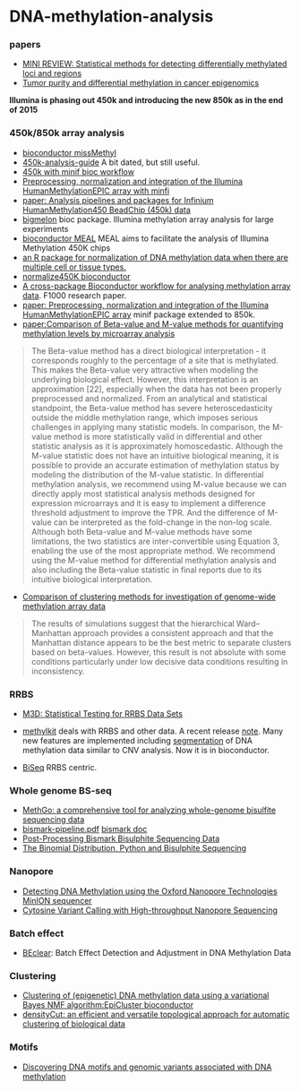 # DNA-methylation-analysis


### papers
* [MINI REVIEW: Statistical methods for detecting differentially methylated loci and regions](http://biorxiv.org/content/biorxiv/early/2014/07/15/007120.full.pdf)
* [Tumor purity and differential methylation in cancer epigenomics](http://bfg.oxfordjournals.org/content/early/2016/05/18/bfgp.elw016.long)

**Illumina is phasing out 450k and introducing the new 850k as in the end of 2015**
### 450k/850k array analysis
* [bioconductor missMethyl](https://www.bioconductor.org/packages/release/bioc/html/missMethyl.html)  
* [450k-analysis-guide](https://github.com/crazyhottommy/450k-analysis-guide) A bit dated, but still useful.
* [450k with minif bioc workflow](https://www.bioconductor.org/help/course-materials/2015/BioC2015/methylation450k.html)
* [Preprocessing, normalization and integration of the Illumina HumanMethylationEPIC array with minfi](http://bioinformatics.oxfordjournals.org/content/early/2016/12/28/bioinformatics.btw691.full)
* [paper: Analysis pipelines and packages for Infinium HumanMethylation450 BeadChip (450k) data](http://www.sciencedirect.com/science/article/pii/S1046202314002692)
* [bigmelon](http://bioconductor.org/packages/devel/bioc/html/bigmelon.html) bioc package. Illumina methylation array analysis for large experiments
* [bioconductor MEAL](http://bioconductor.org/packages/devel/bioc/vignettes/MEAL/inst/doc/MEAL.html) MEAL aims to facilitate the analysis of Illumina Methylation 450K chips   
* [an R package for normalization of DNA methylation data when there are multiple cell or tissue types.](https://github.com/GreenwoodLab/funtooNorm)
* [normalize450K bioconductor](http://bioconductor.org/packages/devel/bioc/html/normalize450K.html)
* [A cross-package Bioconductor workflow for analysing methylation array data](http://f1000research.com/articles/5-1281/v1). F1000 research paper.
* [paper: Preprocessing, normalization and integration of the Illumina HumanMethylationEPIC array](http://biorxiv.org/content/early/2016/07/23/065490) minif package extended to 850k.
* [paper:Comparison of Beta-value and M-value methods for quantifying methylation levels by microarray analysis](http://bmcbioinformatics.biomedcentral.com/articles/10.1186/1471-2105-11-587)  

>The Beta-value method has a direct biological interpretation - it corresponds roughly to the percentage of a site that is methylated. This makes the Beta-value very attractive when modeling the underlying biological effect. However, this interpretation is an approximation [22], especially when the data has not been properly preprocessed and normalized. From an analytical and statistical standpoint, the Beta-value method has severe heteroscedasticity outside the middle methylation range, which imposes serious challenges in applying many statistic models. In comparison, the M-value method is more statistically valid in differential and other statistic analysis as it is approximately homoscedastic. Although the M-value statistic does not have an intuitive biological meaning, it is possible to provide an accurate estimation of methylation status by modeling the distribution of the M-value statistic. In differential methylation analysis, we recommend using M-value because we can directly apply most statistical analysis methods designed for expression microarrays and it is easy to implement a difference threshold adjustment to improve the TPR. And the difference of M-value can be interpreted as the fold-change in the non-log scale. Although both Beta-value and M-value methods have some limitations, the two statistics are inter-convertible using Equation 3, enabling the use of the most appropriate method. We recommend using the M-value method for differential methylation analysis and also including the Beta-value statistic in final reports due to its intuitive biological interpretation.

* [Comparison of clustering methods for investigation of genome-wide methylation array data](http://journal.frontiersin.org/article/10.3389/fgene.2011.00088/full)

>The results of simulations suggest that the hierarchical Ward–Manhattan approach provides a consistent approach and that the Manhattan distance appears to be the best metric to separate clusters based on beta-values. However, this result is not absolute with some conditions particularly under low decisive data conditions resulting in inconsistency.


### RRBS
* [M3D: Statistical Testing for RRBS Data Sets](https://www.bioconductor.org/packages/release/bioc/vignettes/M3D/inst/doc/M3D_vignette.pdf)  

* [methylkit](https://github.com/al2na/methylKit) deals with RRBS and other data. A recent release [note](http://zvfak.blogspot.com/2016/06/methylkit-v096.html). Many new features are implemented including [segmentation](http://zvfak.blogspot.de/2015/06/segmentation-of-methylation-profiles.html) of DNA methylation data similar to CNV analysis. Now it is in bioconductor.

* [BiSeq](https://www.bioconductor.org/packages/release/bioc/html/BiSeq.html) RRBS centric.

### Whole genome BS-seq
* [MethGo: a comprehensive tool for analyzing whole-genome bisulfite sequencing data](http://paoyangchen-laboratory.github.io/methgo/) 
* [bismark-pipeline.pdf](https://github.com/crazyhottommy/DNA-methylation-analysis/files/92245/bismark-pipeline.pdf) [bismark doc](https://github.com/FelixKrueger/Bismark/blob/master/Docs/README.md#viii-notes-about-different-library-types-and-commercial-kits)
* [Post-Processing Bismark Bisulphite Sequencing Data](http://blog.mcbryan.co.uk/2013/02/post-processing-bismark-bisulphite.html)  
* [The Binomial Distribution, Python and Bisulphite Sequencing](http://blog.mcbryan.co.uk/2013/02/the-binomial-distribution-python-and.html) 

### Nanopore
* [Detecting DNA Methylation using the Oxford Nanopore Technologies MinION sequencer](http://biorxiv.org/content/early/2016/04/04/047142)
* [Cytosine Variant Calling with High-throughput Nanopore Sequencing](http://biorxiv.org/content/early/2016/04/04/047134)

### Batch effect

* [BEclear](http://journals.plos.org/plosone/article?id=10.1371/journal.pone.0159921): Batch Effect Detection and Adjustment in DNA Methylation Data

### Clustering
* [Clustering of (epigenetic) DNA methylation data using a variational Bayes NMF algorithm:EpiCluster bioconductor ](http://bioconductor.org/packages/devel/bioc/html/EpiCluster.html)
* [densityCut: an efficient and versatile topological approach for automatic clustering of biological data](http://m.bioinformatics.oxfordjournals.org/content/early/2016/04/23/bioinformatics.btw227.short?rss=1)

### Motifs 
* [Discovering DNA motifs and genomic variants associated with DNA methylation](http://biorxiv.org/content/early/2016/09/06/073809)

